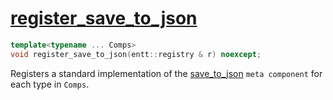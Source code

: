 # [register_save_to_json](register_save_to_json.hpp)

```cpp
template<typename ... Comps>
void register_save_to_json(entt::registry & r) noexcept;
```

Registers a standard implementation of the [save_to_json](../../../meta/save_to_json.md) `meta component` for each type in `Comps`.